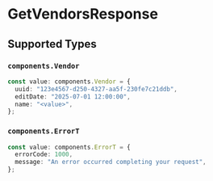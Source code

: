 # GetVendorsResponse


## Supported Types

### `components.Vendor`

```typescript
const value: components.Vendor = {
  uuid: "123e4567-d250-4327-aa5f-230fe7c21ddb",
  editDate: "2025-07-01 12:00:00",
  name: "<value>",
};
```

### `components.ErrorT`

```typescript
const value: components.ErrorT = {
  errorCode: 1000,
  message: "An error occurred completing your request",
};
```

